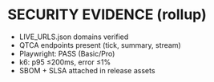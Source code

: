 # SECURITY EVIDENCE (rollup)
- LIVE_URLS.json domains verified
- QTCA endpoints present (tick, summary, stream)
- Playwright: PASS (Basic/Pro)
- k6: p95 ≤200ms, error ≤1%
- SBOM + SLSA attached in release assets
